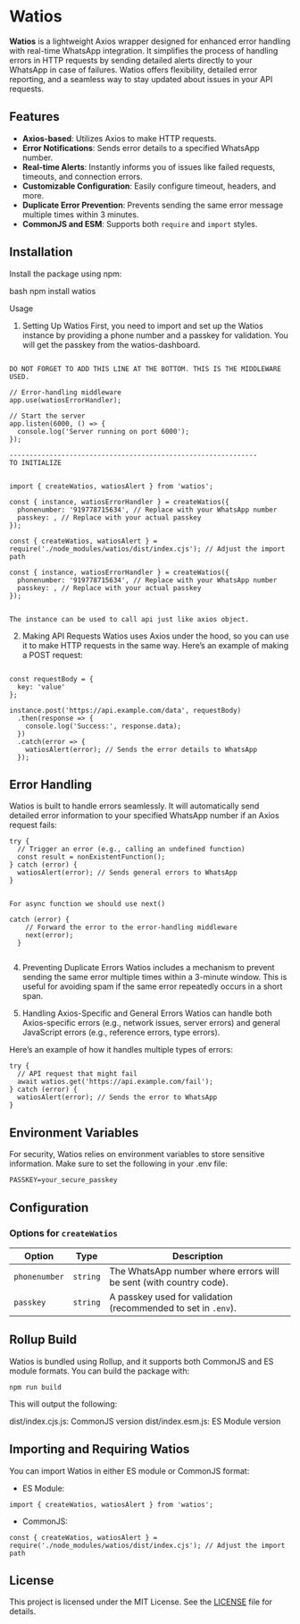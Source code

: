 # Watios

**Watios** is a lightweight Axios wrapper designed for enhanced error handling with real-time WhatsApp integration. It simplifies the process of handling errors in HTTP requests by sending detailed alerts directly to your WhatsApp in case of failures. Watios offers flexibility, detailed error reporting, and a seamless way to stay updated about issues in your API requests.

## Features

- **Axios-based**: Utilizes Axios to make HTTP requests.
- **Error Notifications**: Sends error details to a specified WhatsApp number.
- **Real-time Alerts**: Instantly informs you of issues like failed requests, timeouts, and connection errors.
- **Customizable Configuration**: Easily configure timeout, headers, and more.
- **Duplicate Error Prevention**: Prevents sending the same error message multiple times within 3 minutes.
- **CommonJS and ESM**: Supports both `require` and `import` styles.

## Installation

Install the package using npm:

bash
npm install watios


Usage
1. Setting Up Watios
First, you need to import and set up the Watios instance by providing a phone number and a passkey for validation.
You will get the passkey from the watios-dashboard.
```

DO NOT FORGET TO ADD THIS LINE AT THE BOTTOM. THIS IS THE MIDDLEWARE USED.

// Error-handling middleware
app.use(watiosErrorHandler);

// Start the server
app.listen(6000, () => {
  console.log('Server running on port 6000');
});

--------------------------------------------------------------
TO INITIALIZE


import { createWatios, watiosAlert } from 'watios';

const { instance, watiosErrorHandler } = createWatios({
  phonenumber: '919778715634', // Replace with your WhatsApp number
  passkey: , // Replace with your actual passkey
});

const { createWatios, watiosAlert } = require('./node_modules/watios/dist/index.cjs'); // Adjust the import path

const { instance, watiosErrorHandler } = createWatios({
  phonenumber: '919778715634', // Replace with your WhatsApp number
  passkey: , // Replace with your actual passkey
});


The instance can be used to call api just like axios object.

```

2. Making API Requests
Watios uses Axios under the hood, so you can use it to make HTTP requests in the same way. Here’s an example of making a POST request:

```

const requestBody = {
  key: 'value'
};

instance.post('https://api.example.com/data', requestBody)
  .then(response => {
    console.log('Success:', response.data);
  })
  .catch(error => {
    watiosAlert(error); // Sends the error details to WhatsApp
  });
```

## Error Handling
Watios is built to handle errors seamlessly. It will automatically send detailed error information to your specified WhatsApp number if an Axios request fails:


```
try {
  // Trigger an error (e.g., calling an undefined function)
  const result = nonExistentFunction();
} catch (error) {
  watiosAlert(error); // Sends general errors to WhatsApp
}


For async function we should use next()

catch (error) {
    // Forward the error to the error-handling middleware   
    next(error);
  }


```

4. Preventing Duplicate Errors
Watios includes a mechanism to prevent sending the same error multiple times within a 3-minute window. This is useful for avoiding spam if the same error repeatedly occurs in a short span.

5. Handling Axios-Specific and General Errors
Watios can handle both Axios-specific errors (e.g., network issues, server errors) and general JavaScript errors (e.g., reference errors, type errors).

Here’s an example of how it handles multiple types of errors:

```
try {
  // API request that might fail
  await watios.get('https://api.example.com/fail');
} catch (error) {
  watiosAlert(error); // Sends the error to WhatsApp
}
```

## Environment Variables
For security, Watios relies on environment variables to store sensitive information. Make sure to set the following in your .env file:

`PASSKEY=your_secure_passkey`


## Configuration

### Options for `createWatios`

| Option        | Type     | Description                                                   |
|---------------|----------|---------------------------------------------------------------|
| `phonenumber` | `string` | The WhatsApp number where errors will be sent (with country code). |
| `passkey`     | `string` | A passkey used for validation (recommended to set in `.env`).   |


## Rollup Build
Watios is bundled using Rollup, and it supports both CommonJS and ES module formats. You can build the package with:

`npm run build`

This will output the following:

dist/index.cjs.js: CommonJS version
dist/index.esm.js: ES Module version


## Importing and Requiring Watios
You can import Watios in either ES module or CommonJS format:

- ES Module:
  
`import { createWatios, watiosAlert } from 'watios';`

- CommonJS:

`const { createWatios, watiosAlert } = require('./node_modules/watios/dist/index.cjs'); // Adjust the import path`



## License

This project is licensed under the MIT License. See the [LICENSE](LICENSE) file for details.




